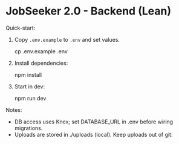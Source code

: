 # JobSeeker 2.0 - Backend (Lean)

Quick-start:

1. Copy `.env.example` to `.env` and set values.

   cp .env.example .env

2. Install dependencies:

   npm install

3. Start in dev:

   npm run dev

Notes:
- DB access uses Knex; set DATABASE_URL in .env before wiring migrations.
- Uploads are stored in ./uploads (local). Keep uploads out of git.
